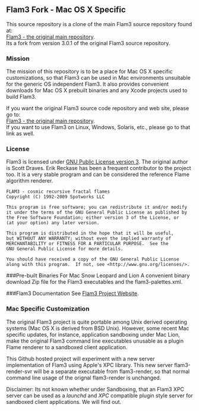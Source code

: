 
## Flam3 Fork - Mac OS X Specific
This source repository is a clone of the main Flam3 source repository found at:<br/> 
<a href="http://code.google.com/p/flam3/source/checkout">Flam3 - the original main repository</a>.<br/>
 Its a fork from version 3.0.1 of the original Flam3 source repository.

### Mission
The mission of this repository is to be a place for Mac OS X specific customizations, so that Flam3 can be used in Mac environments unsuitable for the generic OS independent Flam3. It also provides convenient downloads for Mac OS X prebuilt binaries and any Xcode projects used to build Flam3.

If you want the original Flam3 source code repository and web site, please go to: <br/><a href="http://code.google.com/p/flam3">Flam3 - the original main repository</a>.<br/> If you want to use Flam3 on Linux, Windows, Solaris, etc., please go to that link as well.

### License
Flam3 is licensed under <a href="http://www.gnu.org/licenses/gpl-3.0.html">GNU Public License version 3</a>. The original author is Scott Draves. Erik Reckase has been a frequent contributor to the project too. It is a very stable program and can be considered the reference Flame algorithm renderer.

    FLAM3 - cosmic recursive fractal flames
    Copyright (C) 1992-2009 Spotworks LLC

    This program is free software; you can redistribute it and/or modify
    it under the terms of the GNU General Public License as published by
    the Free Software Foundation; either version 3 of the License, or
    (at your option) any later version.

    This program is distributed in the hope that it will be useful,
    but WITHOUT ANY WARRANTY; without even the implied warranty of
    MERCHANTABILITY or FITNESS FOR A PARTICULAR PURPOSE.  See the
    GNU General Public License for more details.

    You should have received a copy of the GNU General Public License
    along with this program.  If not, see <http://www.gnu.org/licenses/>.

###Pre-built Binaries For Mac Snow Leopard and Lion
A convenient binary download Zip file for the Flam3  executables and the flam3-palettes.xml.

###Flam3 Documentation
See <a href="http://code.google.com/p/flam3/wiki/Introduction">Flam3 Project Website</a>.

### Mac Specific Customization
The original Flam3 project is quite portable among Unix derived operating systems (Mac OS X is derived from BSD Unix). However, some recent Mac specific updates, for instance, application sandboxing under Mac Lion, make the original Flam3 command line executables unusable as a plugin Flame renderer to a sandboxed client application. 

This Github hosted project will experiment with a new server implementation of Flam3 using Apple's XPC library. This new server flam3-render-svr will be a separate executable from flam3-render, so that normal command line usage of the orignal flam3-render is unchanged.

Disclaimer: Its not known whether under Sandboxing, that an Flam3 XPC server can be used as a *launchd* and *XPC* compatible plugin style server for sandboxed client applications. We will find out.

